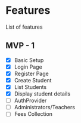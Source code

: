 # Features
List of features 

## MVP - 1
- [x] Basic Setup
- [x] Login Page
- [x] Register Page
- [x] Create Student
- [x] List Students
- [x] Display student details
- [ ] AuthProvider
- [ ] Administrators/Teachers
- [ ] Fees Collection